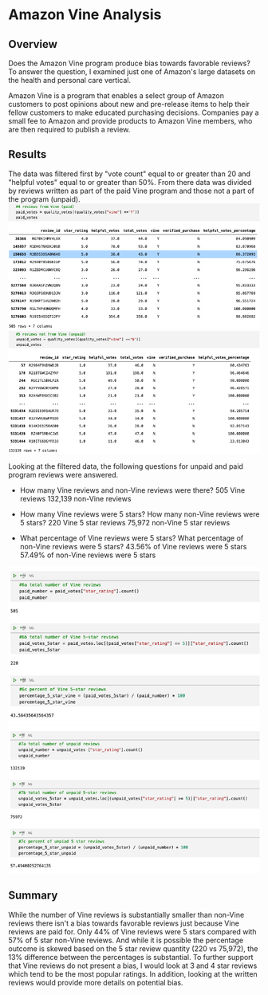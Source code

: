 # Amazon Vine Analysis

## Overview
Does the Amazon Vine program produce bias towards favorable reviews? To answer the question, I examined just one of Amazon's large datasets on the health and personal care vertical. 

Amazon Vine is a program that enables a select group of Amazon customers to post opinions about new and pre-release items to help their fellow customers to make educated purchasing decisions. Companies pay a small fee to Amazon and provide products to Amazon Vine members, who are then required to publish a review.

## Results
The data was filtered first by "vote count" equal to or greater than 20 and "helpful votes" equal to or greater than 50%. From there data was divided by reviews written as part of the paid Vine program and those not a part of the program (unpaid).
![paid_dataframe](images/paid_dataframe.png)
![unpaid_dataframe](images/unpaid_dataframe.png)

Looking at the filtered data, the following questions for unpaid and paid program reviews were answered.
* How many Vine reviews and non-Vine reviews were there?
    505 Vine reviews
    132,139 non-Vine reviews

* How many Vine reviews were 5 stars? How many non-Vine reviews were 5 stars?
    220 Vine 5 star reviews
    75,972 non-Vine 5 star reviews

* What percentage of Vine reviews were 5 stars? What percentage of non-Vine reviews were 5 stars?
    43.56% of Vine reviews were 5 stars
    57.49% of non-Vine reviews were 5 stars

![paid_stats](images/paid_stats.png)
![unpaid_stats](images/unpaid_stats.png)

## Summary
While the number of Vine reviews is substantially smaller than non-Vine reviews there isn't a bias towards favorable reviews just because Vine reviews are paid for. Only 44% of Vine reviews were 5 stars compared with 57% of 5 star non-Vine reviews. And while it is possible the percentage outcome is skewed based on the 5 star review quantity (220 vs 75,972), the 13% difference between the percentages is substantial. To further support that Vine reviews do not present a bias, I would look at 3 and 4 star reviews which tend to be the most popular ratings. In addition, looking at the written reviews would provide more details on potential bias.